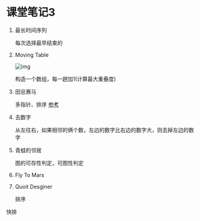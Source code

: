 # 课堂笔记3

1. 最长时间序列

    每次选择最早结束的

2. Moving Table

    ![img](http://acm.hdu.edu.cn/data/images/1050-1.gif)

    构造一个数组，每一趟加1(计算最大重叠度)

3. 田忌赛马

    多指针、排序
    [参考](https://blog.csdn.net/a716121/article/details/46443829)

4. 去数字

    从左往右，如果相邻的俩个数，左边的数字比右边的数字大，则去掉左边的数字

5. 青蛙的邻居

    图的可存性判定，可图性判定

6. Fly To Mars

7. Quoit Desginer

    排序

快排
